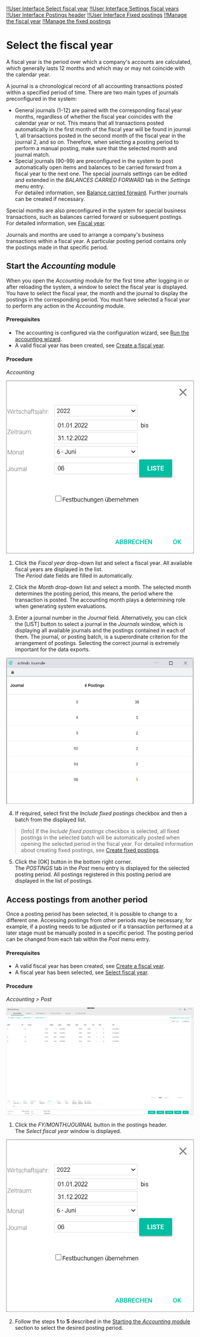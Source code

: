 [!!User Interface Select fiscal year](../UserInterface/00a_FiscalYear.md)
[!!User Interface Settings fiscal years](../UserInterface/02d_FiscalYears.md)
[!!User Interface Postings header](../UserInterface/./01_Header.md)
[!!User Interface Fixed postings](../UserInterface/02f_FixedBookings.md)
[!!Manage the fiscal year](../Integration/04_ManageFiscalYear.md)
[!!Manage the fixed postings](../Integration/06_ManageFixedBookings.md)



# Select the fiscal year

A fiscal year is the period over which a company's accounts are calculated, which generally lasts 12 months and which may or may not coincide with the calendar year.

A journal is a chronological record of all accounting transactions posted within a specified period of time. There are two main types of journals preconfigured in the system:
- General journals (1-12) are paired with the corresponding fiscal year months, regardless of whether the fiscal year coincides with the calendar year or not. This means that all transactions posted automatically in the first month of the fiscal year will be found in journal 1, all transactions posted in the second month of the fiscal year in the journal 2, and so on. Therefore, when selecting a posting period to perform a manual posting, make sure that the selected month and journal match.
- Special journals (90-99) are preconfigured in the system to post automatically open items and balances to be carried forward from a fiscal year to the next one. The special journals settings can be edited and extended in the *BALANCES CARRIED FORWARD* tab in the *Settings* menu entry.    
For detailed information, see [Balance carried forward](../UserInterface/02h_BalanceCarriedForward.md). Further journals can be created if necessary.

Special months are also preconfigured in the system for special business transactions, such as balances carried forward or subsequent postings.   
For detailed information, see [Fiscal year](../UserInterface/00a_FiscalYear.md).

Journals and months are used to arrange a company's business transactions within a fiscal year. A particular posting period contains only the postings made in that specific period.


## Start the *Accounting* module

When you open the *Accounting* module for the first time after logging in or after reloading the system, a window to select the fiscal year is displayed. You have to select the fiscal year, the month and the journal to display the postings in the corresponding period. You must have selected a fiscal year to perform any action in the *Accounting* module.

#### Prerequisites

- The accounting is configured via the configuration wizard, see [Run the accounting wizard](../Integration/01_RunAccountingWizard.md).
- A valid fiscal year has been created, see [Create a fiscal year](../Integration/04_ManageFiscalYear.md#create-a-fiscal-year).

#### Procedure

*Accounting*

![Select fiscal year](../../Assets/Screenshots/RetailSuiteAccounting/SelectFiscalYear.png "[Select fiscal year]")

1. Click the *Fiscal year* drop-down list and select a fiscal year. All available fiscal years are displayed in the list.    
  The *Period* date fields are filled in automatically.

2. Click the *Month* drop-down list and select a month. The selected month determines the posting period, this means, the period where the transaction is posted. The accounting month plays a determining role when generating system evaluations.

3. Enter a journal number in the *Journal* field. Alternatively, you can click the [LIST] button to select a journal in the *Journals* window, which is displaying all available journals and the postings contained in each of them. The journal, or posting batch, is a superordinate criterion for the arrangement of postings. Selecting the correct journal is extremely important for the data exports.

  ![Journals](../../Assets/Screenshots/RetailSuiteAccounting/Journals.png "[Journals]")

4. If required, select first the *Include fixed postings* checkbox and then a batch from the displayed list.

  > [Info] If the *Include fixed postings* checkbox is selected, all fixed postings in the selected batch will be automatically posted when opening the selected period in the fiscal year. For detailed information about creating fixed postings, see [Create fixed postings](../Integration/06_ManageFixedBookings.md#create-fixed-postings).

5. Click the [OK] button in the bottom right corner.   
The *POSTINGS* tab in the *Post* menu entry is displayed for the selected posting period.  All postings registered in this posting period are displayed in the list of postings.


## Access postings from another period

[comment]: <> (Evtl. Datei 13_AccessBookingsPeriod.md löschen. Info hier)

Once a posting period has been selected, it is possible to change to a different one. Accessing postings from other periods may be necessary, for example, if a posting needs to be adjusted or if a transaction performed at a later stage must be manually posted in a specific period. The posting period can be changed from each tab within the *Post* menu entry.

#### Prerequisites

- A valid fiscal year has been created, see [Create a fiscal year](../Integration/04_ManageFiscalYear.md#create-a-fiscal-year).
- A fiscal year has been selected, see [Select fiscal year](./01_SelectFiscalYear.md).

#### Procedure

*Accounting > Post*

![Postings](../../Assets/Screenshots/RetailSuiteAccounting/Book/Bookings/Bookings.png "[Postings]")

1. Click the *FY/MONTH/JOURNAL* button in the postings header.  
The *Select fiscal year* window is displayed.  

  ![Select fiscal year](../../Assets/Screenshots/RetailSuiteAccounting/SelectFiscalYear.png "[Select fiscal year]")

2. Follow the steps **1** to **5** described in the [Starting the *Accounting* module](#starting-the-accounting-module) section to select the desired posting period.
